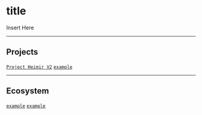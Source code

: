 # title
<p align="justify">
Insert Here
</p>

---
## Projects
[`Project Heimir V2`](https://github.com/lxRbckl/Project-Heimir/tree/V2) 
[`example`]()

---
## Ecosystem
[`example`]() 
[`example`]()
